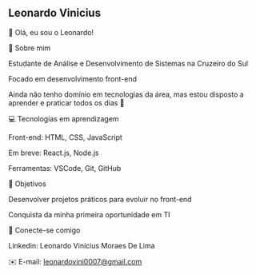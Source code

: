 ## Leonardo Vinicius 

👋 Olá, eu sou o Leonardo! 

🎯 Sobre mim 

Estudante de Análise e Desenvolvimento de Sistemas na Cruzeiro do Sul 

Focado em desenvolvimento front-end 

Ainda não tenho domínio em tecnologias da área, mas estou disposto a aprender e praticar todos os dias 🚀 

💻 Tecnologias em aprendizagem 

Front-end: HTML, CSS, JavaScript 

Em breve: React.js, Node.js 

Ferramentas: VSCode, Git, GitHub 

🚀 Objetivos 

Desenvolver projetos práticos para evoluir no front-end 

Conquista da minha primeira oportunidade em TI 

🔗 Conecte-se comigo 

Linkedin: Leonardo Vinícius Moraes De Lima 

✉️ E-mail: leonardovini0007@gmail.com 
